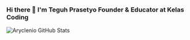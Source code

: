 ### Hi there 👋 I'm Teguh Prasetyo Founder & Educator at Kelas Coding

![Aryclenio GitHub Stats](https://github-readme-stats.vercel.app/api?username=teguhprasetyo03&show_icons=true)

<!--
**teguhprasetyo03/teguhprasetyo03** is a ✨ _special_ ✨ repository because its `README.md` (this file) appears on your GitHub profile.

Here are some ideas to get you started:

- 🔭 I’m currently working on ...
- 🌱 I’m currently learning ...
- 👯 I’m looking to collaborate on ...
- 🤔 I’m looking for help with ...
- 💬 Ask me about ...
📫 How to reach me:  Instagram, LinkedIn ...
- 😄 Pronouns: ...
- ⚡ Fun fact: ...
-->
